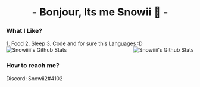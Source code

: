 <h1 align="center">- Bonjour, Its me Snowii 👋 -</h1>

<h3 align="left" >What I Like? </h3>
1. Food
2. Sleep
3. Code
and for sure this Languages :D

<img align="center" alt="Snowiiii's Github Stats" src="https://github-readme-stats.vercel.app/api/top-langs/?username=Snowiiii&layout=compact&langs_count=10&show_icons=true&hide_border=true&theme=radical">

<img align="right" alt="Snowiiii's Github Stats" src="https://github-readme-stats.vercel.app/api?username=Snowiiii&show_icons=true&hide_border=true&theme=radical">


<h3 align="left" >How to reach me? </h3>
Discord: Snowii2#4102
